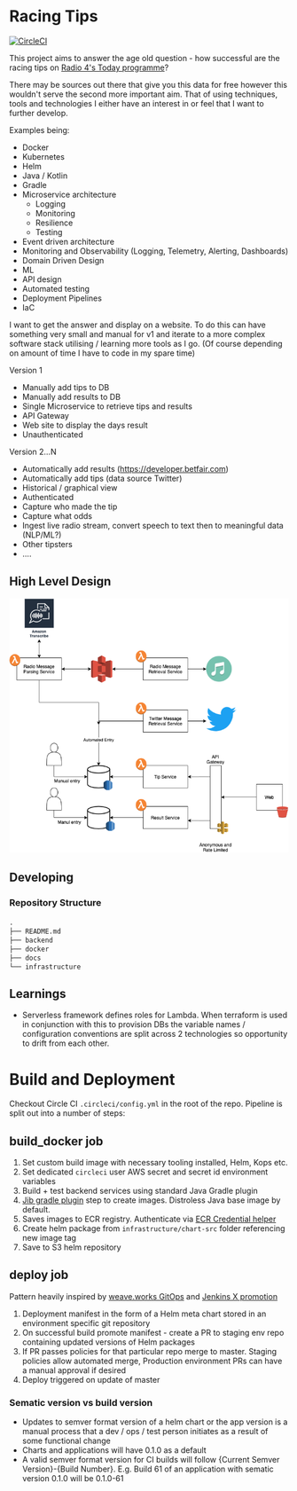 # Racing Tips

[![CircleCI](https://circleci.com/gh/racing-tips/racing-tips.svg?style=svg)](https://circleci.com/gh/racing-tips/racing-tips)

This project aims to answer the age old question - how successful are the racing tips on [Radio 4's Today programme](https://www.bbc.co.uk/programmes/b006qj9z)?

There may be sources out there that give you this data for free however this wouldn't serve the second more important aim. That of using techniques, tools and technologies I either have an interest in or feel that I want to further develop.

Examples being:
  * Docker
  * Kubernetes
  * Helm
  * Java / Kotlin
  * Gradle
  * Microservice architecture
    * Logging
    * Monitoring
    * Resilience
    * Testing
  * Event driven architecture
  * Monitoring and Observability (Logging, Telemetry, Alerting, Dashboards) 
  * Domain Driven Design
  * ML
  * API design
  * Automated testing
  * Deployment Pipelines
  * IaC

I want to get the answer and display on a website. To do this can have something very small and manual for v1 and iterate to a more complex software stack utilising / learning more tools as I go. (Of course depending on amount of time I have to code in my spare time)

Version 1

* Manually add tips to DB
* Manually add results to DB
* Single Microservice to retrieve tips and results
* API Gateway
* Web site to display the days result
* Unauthenticated

Version 2...N

* Automatically add results (https://developer.betfair.com)
* Automatically add tips (data source Twitter)
* Historical / graphical view
* Authenticated
* Capture who made the tip
* Capture what odds
* Ingest live radio stream, convert speech to text then to meaningful data (NLP/ML?)
* Other tipsters
* ....

## High Level Design

![High Level Design](docs/architecture/diagrams/v2/racing-tips-v2-hld.png)

## Developing

### Repository Structure

```
.
├── README.md
├── backend
├── docker
├── docs
└── infrastructure
```

## Learnings

* Serverless framework defines roles for Lambda. When terraform is used in conjunction with this to provision DBs the variable names / configuration conventions are split across 2 technologies so opportunity to drift from each other.

# Build and Deployment

Checkout Circle CI `.circleci/config.yml` in the root of the repo. Pipeline is split out into a number of steps:

## build_docker job

1. Set custom build image with necessary tooling installed, Helm, Kops etc.
2. Set dedicated `circleci` user AWS secret and secret id environment variables
3. Build + test backend services using standard Java Gradle plugin
4. [Jib gradle plugin](https://github.com/GoogleContainerTools/jib/tree/master/jib-gradle-plugin) step to create images. Distroless Java base image by default.
5. Saves images to ECR registry. Authenticate via [ECR Credential helper](https://github.com/awslabs/amazon-ecr-credential-helper.git)
6. Create helm package from `infrastructure/chart-src` folder referencing new image tag
7. Save to S3 helm repository

## deploy job

Pattern heavily inspired by [weave.works GitOps](https://www.weave.works/blog/delivering-quality-at-speed-with-gitops) and [Jenkins X promotion](https://jenkins-x.io/about/features/#promotion)

1. Deployment manifest in the form of a Helm meta chart stored in an environment specific git repository
2. On successful build promote manifest - create a PR to staging env repo containing updated versions of Helm packages
3. If PR passes policies for that particular repo merge to master. Staging policies allow automated merge, Production environment PRs can have a manual approval if desired
4. Deploy triggered on update of master


### Sematic version vs build version

* Updates to semver format version of a helm chart or the app version is a manual process that a dev / ops / test person initiates as a result of some functional change
* Charts and applications will have 0.1.0 as a default
*  A valid semver format version for CI builds will follow {Current Semver Version}-{Build Number}. E.g. Build 61 of an application with sematic version 0.1.0 will be 0.1.0-61